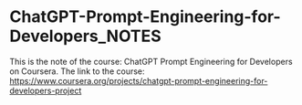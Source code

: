 # ChatGPT-Prompt-Engineering-for-Developers_NOTES
This is the note of the course: ChatGPT Prompt Engineering for Developers on Coursera.
The link to the course: https://www.coursera.org/projects/chatgpt-prompt-engineering-for-developers-project
